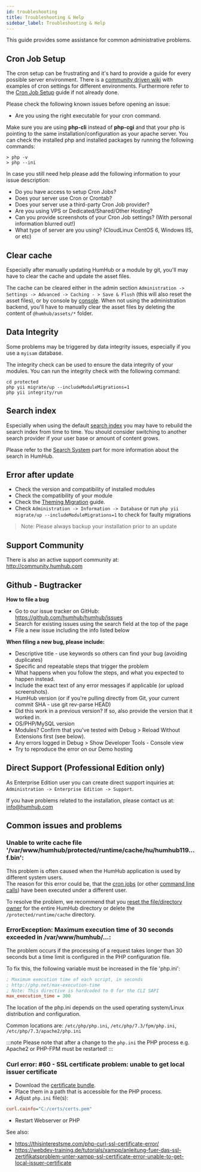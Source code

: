 ```yaml
---
id: troubleshooting
title: Troubleshooting & Help
sidebar_label: Troubleshooting & Help
---
```


This guide provides some assistance for common administrative problems.

Cron Job Setup
----------------------------------------

The cron setup can be frustrating and it's hard to provide a guide for every possible server environment. There is a
[community driven wiki](https://community.humhub.com/s/installation-and-setup/wiki/page/view?title=Cron+Job+Setup) with
examples of cron settings for different environments. Furthermore refer to the [Cron Job Setup](cron-jobs.md) guide if not already done.

Please check the following known issues before opening an issue:

- Are you using the right executable for your cron command.

Make sure you are using **php-cli** instead of **php-cgi** and that your php is pointing to the same installation/configuration
as your apache server. You can check the installed php and installed packages by running the following commands:

```
> php -v
> php --ini
```

In case you still need help please add the following information to your issue description:

- Do you have access to setup Cron Jobs?
- Does your server use Cron or Crontab?
- Does your server use a third-party Cron Job provider?
- Are you using VPS or Dedicated/Shared/Other Hosting?
- Can you provide screenshots of your Cron Job settings? (With personal information blurred out!)
- What type of server are you using? (CloudLinux CentOS 6, Windows IIS, or etc)

Clear cache
-----------------------------------------

Especially after manually updating HumHub or a module by git, you'll may have to clear the cache and update the asset files.

The cache can be cleared either in the admin section `Administration -> Settings -> Advanced -> Caching - > Save & Flush` (this will also reset the asset files), or
by console by [console](console.md#cache). When not using the administration backend, you'll have to manually clear the asset files by deleting the content of 
`@humhub/assets/*` folder.

Data Integrity
-----------------------------------------

Some problems may be triggered by data integrity issues, especially if you use a `myisam` database.

The integrity check can be used to ensure the data integrity of your modules.
You can run the integrity check with the following command:

```
cd protected
php yii migrate/up --includeModuleMigrations=1
php yii integrity/run
```

Search index
-----------------------------------------

Especially when using the default [search index](search.md) you may have to rebuild the search index from time to time.
You should consider switching to another search provider if your user base or amount of content grows.

Please refer to the [Search System](search.md) part for more information about the search in HumHub.

Error after update
-----------------------------------------

- Check the version and compatibility of installed modules
- Check the compatibility of your module
- Check the [Theming Migration](../theme/migrate.md) guide.
- Check `Administration -> Information -> Database` or run `php yii migrate/up --includeModuleMigrations=1` to check for faulty migrations

> Note: Please always backup your installation prior to an update

Support Community
-----------------

There is also an active support community at: http://community.humhub.com


Github - Bugtracker
-------------------

**How to file a bug**

- Go to our issue tracker on GitHub: https://github.com/humhub/humhub/issues
- Search for existing issues using the search field at the top of the page
- File a new issue including the info listed below

**When filing a new bug, please include:**

- Descriptive title - use keywords so others can find your bug (avoiding duplicates)
- Specific and repeatable steps that trigger the problem
- What happens when you follow the steps, and what you expected to happen instead.
- Include the exact text of any error messages if applicable (or upload screenshots).
- HumHub version (or if you're pulling directly from Git, your current commit SHA - use git rev-parse HEAD)
- Did this work in a previous version? If so, also provide the version that it worked in.
- OS/PHP/MySQL version
- Modules? Confirm that you've tested with Debug > Reload Without Extensions first (see below).
- Any errors logged in Debug > Show Developer Tools - Console view
- Try to reproduce the error on our Demo hosting

Direct Support (Professional Edition only)
----------------------------------------

As Enterprise Edition user you can create direct support inquiries at: 
`Administration -> Enterprise Edition -> Support`.

If you have problems related to the installation, please contact us at: info@humhub.com

Common issues and problems
--------------------------

### Unable to write cache file '/var/www/humhub/protected/runtime/cache/hu/humhub119...f.bin':

This problem is often caused when the HumHub application is used by different system users.  
The reason for this error could be, that the [cron jobs](installation.md#cronjobs) (or other [command line calls](console.md)) have been executed under a different user.

To resolve the problem, we recommend that you [reset the file/directory owner](installation.md#file-permissions) for the entire HumHub directory or delete the ``/protected/runtime/cache`` directory. 

### ErrorException: Maximum execution time of 30 seconds exceeded in /var/www/humhub/...:

The problem occurs if the processing of a request takes longer than 30 seconds but a time limit is configured in the PHP configuration file. 

To fix this, the following variable must be increased in the file 'php.ini': 

```ini
; Maximum execution time of each script, in seconds
; http://php.net/max-execution-time
; Note: This directive is hardcoded to 0 for the CLI SAPI
max_execution_time = 300
``` 
The location of the php.ini depends on the used operating system/Linux distribution and configuration. 

Common locations are: `/etc/php/php.ini`, `/etc/php/7.3/fpm/php.ini`, `/etc/php/7.3/apache2/php.ini`

:::note
Please note that after a change to the `php.ini` the PHP process e.g. Apache2 or PHP-FPM must be restarted!
:::

### Curl error: #60 - SSL certificate problem: unable to get local issuer certificate

- Download the [certificate bundle](https://curl.haxx.se/docs/caextract.html).
- Place them in a path that is accessible for the PHP process.
- Adjust `php.ini` file(s):

```ini
curl.cainfo="C:/certs/certs.pem"
```

- Restart Webserver or PHP 

See also:
- https://thisinterestsme.com/php-curl-ssl-certificate-error/
- https://webdev-training.de/tutorials/xampp/anleitung-fuer-das-ssl-zertifikatsproblem-unter-xampp-ssl-certificate-error-unable-to-get-local-issuer-certificate
